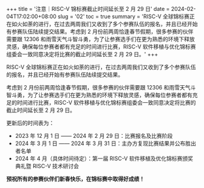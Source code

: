 +++
title = '注意｜RISC-V 锦标赛截止时间延长至 2 月 29 日'
date = 2024-02-04T17:02:00+08:00
slug = '02'
toc = true
summary = 'RISC-V 全球锦标赛正在如火如荼的进行，在过去两周我们又收到了多个参赛队伍的报名，并且已经开始有参赛队伍陆续提交结果。考虑到 2 月份前两周恰逢春节假期，很多参赛的伙伴需要跟 12306 和雨雪天气斗智斗勇，为了让参赛选手们在更为熟悉的环境下释放灵感，确保每位参赛者都有充足的时间进行比赛，RISC-V 软件移植与优化锦标赛组委会一致同意决定将比赛的截止时间延长至 2 月 29 日。'
+++

RISC-V 全球锦标赛正在如火如荼的进行，在过去两周我们又收到了多个参赛队伍的报名，并且已经开始有参赛队伍陆续提交结果。

考虑到 2 月份前两周恰逢春节假期，很多参赛的伙伴需要跟 12306 和雨雪天气斗智斗勇，为了让参赛选手们在更为熟悉的环境下释放灵感，确保每位参赛者都有充足的时间进行比赛，RISC-V 软件移植与优化锦标赛组委会一致同意决定将比赛的截止时间延长至 2 月 29 日。

更新后的时间表为：

* 2023 年 12 月 1 日 —— 2024 年 2 月 29 日：比赛报名及比赛阶段
* 2024 年 3 月 1 日 —— 2024 年 3 月 31 日：主办方复现比赛结果并公布胜出者名单
* 2024 年 4 月（具体时间待定）：第一届 RISC-V 软件移植及优化锦标赛颁奖典礼暨 RISC-V 技术研讨会

**预祝所有的参赛伙伴们新春快乐，在锦标赛中取得好成绩！**
